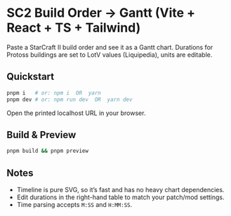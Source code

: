 # SC2 Build Order → Gantt (Vite + React + TS + Tailwind)

Paste a StarCraft II build order and see it as a Gantt chart. Durations for Protoss buildings are set to LotV values (Liquipedia), units are editable.

## Quickstart

```bash
pnpm i   # or: npm i  OR  yarn
pnpm dev # or: npm run dev  OR  yarn dev
```

Open the printed localhost URL in your browser.

## Build & Preview

```bash
pnpm build && pnpm preview
```

## Notes

- Timeline is pure SVG, so it’s fast and has no heavy chart dependencies.
- Edit durations in the right-hand table to match your patch/mod settings.
- Time parsing accepts `M:SS` and `H:MM:SS`.
